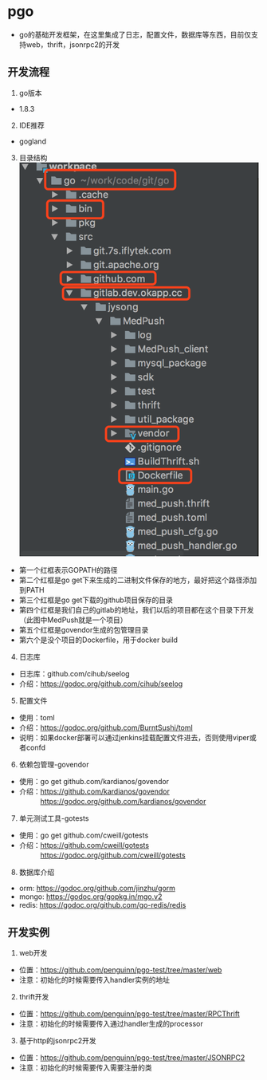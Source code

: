 # pgo #
* go的基础开发框架，在这里集成了日志，配置文件，数据库等东西，目前仅支持web，thrift，jsonrpc2的开发 

## 开发流程 ##
1. go版本
* 1.8.3

2. IDE推荐
* gogland

3. 目录结构<br />
![Alt text](./doc/construction.png "结构图片")
* 第一个红框表示GOPATH的路径
* 第二个红框是go get下来生成的二进制文件保存的地方，最好把这个路径添加到PATH
* 第三个红框是go get下载的github项目保存的目录
* 第四个红框是我们自己的gitlab的地址，我们以后的项目都在这个目录下开发（此图中MedPush就是一个项目）
* 第五个红框是govendor生成的包管理目录
* 第六个是没个项目的Dockerfile，用于docker build

4. 日志库<br />
* 日志库：github.com/cihub/seelog
* 介绍：https://godoc.org/github.com/cihub/seelog

<!-- 如果docker部署可以通过jenkins挂载配置文件进去
否则使用viper或者confd -->
5. 配置文件
* 使用：toml
* 介绍：https://godoc.org/github.com/BurntSushi/toml
* 说明：如果docker部署可以通过jenkins挂载配置文件进去，否则使用viper或者confd

6. 依赖包管理-govendor
* 使用：go get github.com/kardianos/govendor
* 介绍：https://github.com/kardianos/govendor  
　　　https://godoc.org/github.com/kardianos/govendor
     
7. 单元测试工具-gotests
* 使用：go get github.com/cweill/gotests
* 介绍：https://github.com/cweill/gotests  
　　　https://godoc.org/github.com/cweill/gotests

8. 数据库介绍  
* orm:  https://godoc.org/github.com/jinzhu/gorm
* mongo: https://godoc.org/gopkg.in/mgo.v2
* redis: https://godoc.org/github.com/go-redis/redis

## 开发实例 ##
1. web开发  
* 位置：https://github.com/penguinn/pgo-test/tree/master/web
* 注意：初始化的时候需要传入handler实例的地址

2. thrift开发 
* 位置：https://github.com/penguinn/pgo-test/tree/master/RPCThrift  
* 注意：初始化的时候需要传入通过handler生成的processor

3. 基于http的jsonrpc2开发
* 位置：https://github.com/penguinn/pgo-test/tree/master/JSONRPC2
* 注意：初始化的时候需要传入需要注册的类
